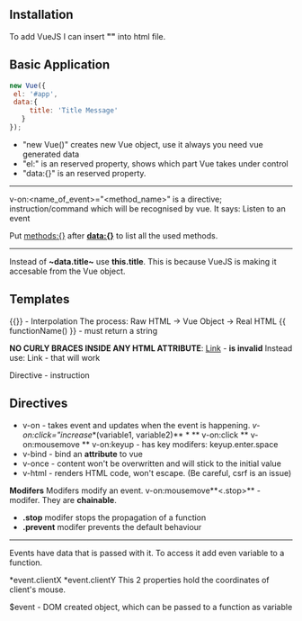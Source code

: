 ## Installation
 To add VueJS I can insert **"<script src = "https://unpkg.com/vue"></script>"** into html file.
 
## Basic Application
 ```javascript
 new Vue({
  el: '#app',
  data:{
      title: 'Title Message'
    }
 });
 ```
 * "new Vue()" creates new Vue object, use it always you need vue generated data
 * "el:" is an reserved property, shows which part Vue takes under control
 * "data:{}" is an reserved property.
 ***
v-on:<name_of_event>="<method_name>" is a directive; instruction/command which will be recognised by vue. It says: Listen to an event

Put <methods:{}> after **<data:{}>** to list all the used methods.
***
Instead of **~data.title~** use **this.title**. This is because VueJS is making it accesable from the Vue object.


## Templates
{{}} - Interpolation
The process: Raw HTML -> Vue Object -> Real HTML
{{ functionName() }} - must return a string

**NO CURLY BRACES INSIDE ANY HTML ATTRIBUTE**: <a href="{{ link }}">Link</a> - **is invalid**
			Instead use: <a v-bind:href="link">Link</a> - that will work
			
Directive - instruction

## Directives
 * v-on   - takes event and updates when the event is happening. *v-on:click="increase**(variable1, variable2)** *
	** v-on:click
	** v-on:mousemove
	** v-on:keyup - has key modifers: keyup.enter.space
 * v-bind - bind an **attribute** to vue
 * v-once - content won't be overwritten and will stick to the initial value
 * v-html - renders HTML code, won't escape. (Be careful, csrf is an issue)
 
**Modifers**
Modifers modify an event. v-on:mousemove**<.stop>** - modifer. They are **chainable**.
* **.stop** modifer stops the propagation of a function
* **.prevent** modifer prevents the default behaviour
***
Events have data that is passed with it. To access it add even variable to a function.

*event.clientX
*event.clientY
This 2 properties hold the coordinates of client's mouse.

$event - DOM created object, which can be passed to a function as variable